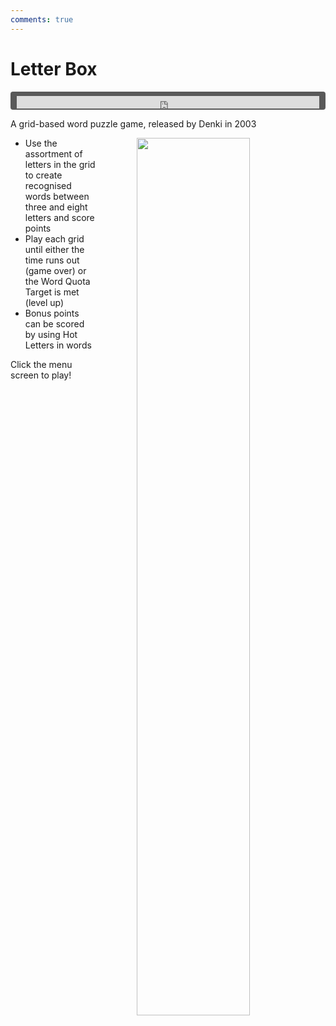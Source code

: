 ```yaml
---
comments: true
---
```


# Letter Box

<div style="background-color: #595959; padding-bottom: 2px; padding-top: 7px; padding-left: 10px; padding-right: 10px; margin-bottom: 5px; margin-top: 7px; border-radius: 4px">
<iframe width="100%" height="20" scrolling="no" frameborder="no" allow="autoplay" src="https://w.soundcloud.com/player/?url=https%3A//api.soundcloud.com/tracks/996871186&amp;color=000000&amp;inverse=true&amp;auto_play=true&amp;show_user=false"></iframe>
</div>

A grid-based word puzzle game, released by Denki in 2003

<a href="https://denki.co.uk/sky/lb/app.html"><img src="/assets/img/letterbox-menu.jpg" style="float: right; width: 60%; padding-left: 64px"></a>

- Use the assortment of letters in the grid to create recognised words between three and eight letters and score points
- Play each grid until either the time runs out (game over) or the Word Quota Target is met (level up)
- Bonus points can be scored by using Hot Letters in words

Click the menu screen to play!